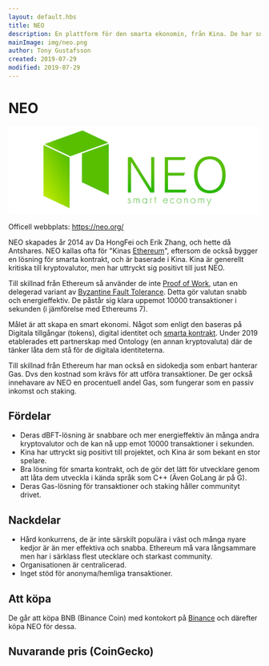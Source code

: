 ```yaml
---
layout: default.hbs
title: NEO
description: En plattform för den smarta ekonomin, från Kina. De har snabba energieffektiva transaktioner och är populära i öst.
mainImage: img/neo.png
author: Tony Gustafsson
created: 2019-07-29
modified: 2019-07-29
---
```


# NEO

![NEO](../img/neo.png 'NEO')

Officell webbplats: https://neo.org/

NEO skapades år 2014 av Da HongFei och Erik Zhang, och hette då Antshares. NEO kallas ofta för "Kinas [Ethereum](/kryptovalutor/ethereum.html)", eftersom de också bygger en lösning för smarta kontrakt, och är baserade i Kina. Kina är generellt kritiska till kryptovalutor, men har uttryckt sig positivt till just NEO.

Till skillnad från Ethereum så använder de inte [Proof of Work](/tekniker/proof-of-work.html), utan en delegerad variant av [Byzantine Fault Tolerance](/tekniker/byzantine-fault-tolerance.html). Detta gör valutan snabb och energieffektiv. De påstår sig klara uppemot 10000 transaktioner i sekunden (i jämförelse med Ethereums 7).

Målet är att skapa en smart ekonomi. Något som enligt den baseras på Digitala tillgångar (tokens), digital identitet och [smarta kontrakt](/tekniker/smarta-kontrakt.html). Under 2019 etablerades ett partnerskap med Ontology (en annan kryptovaluta) där de tänker låta dem stå för de digitala identiteterna.

Till skillnad från Ethereum har man också en sidokedja som enbart hanterar Gas. Dvs den kostnad som krävs för att utföra transaktioner. De ger också innehavare av NEO en procentuell andel Gas, som fungerar som en passiv inkomst och staking.

## Fördelar

-   Deras dBFT-lösning är snabbare och mer energieffektiv än många andra kryptovalutor och de kan nå upp emot 10000 transaktioner i sekunden.
-   Kina har uttryckt sig positivt till projektet, och Kina är som bekant en stor spelare.
-   Bra lösning för smarta kontrakt, och de gör det lätt för utvecklare genom att låta dem utveckla i kända språk som C++ (Även GoLang är på G).
-   Deras Gas-lösning för transaktioner och staking håller communityt drivet.

## Nackdelar

-   Hård konkurrens, de är inte särskilt populära i väst och många nyare kedjor är än mer effektiva och snabba. Ethereum må vara långsammare men har i särklass flest utecklare och starkast community.
-   Organisationen är centralicerad.
-   Inget stöd för anonyma/hemliga transaktioner.

## Att köpa

De går att köpa BNB (Binance Coin) med kontokort på [Binance](https://www.binance.com) och därefter köpa NEO för dessa.

## Nuvarande pris (CoinGecko)

<script src="https://widgets.coingecko.com/coingecko-coin-ticker-widget.js"></script>

<coingecko-coin-ticker-widget currency="sek" coin-id="neo" locale="en"></coingecko-coin-ticker-widget>
